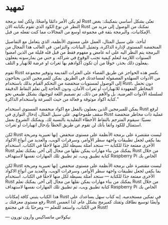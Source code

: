 # تمهيد

لم يكن الأمر دائمًا واضحًا، ولكن لغة برمجة Rust تعنّى بشكل أساسي بتمكينك: بغض النظر عن نوع الكود الذي تقوم بكتابته الان Rust تمكنك من الوصول إلى مزيد من الإمكانيات، والبرمجة بثقة في مجموعة أوسع من المجالات مما كنت تفعله من قبل.

لنأخذ، على سبيل المثال، العمل على مستوى الأنظمة، الذي يتعامل مع التفاصيل المنخفضة المستوى لإدارة الذاكرة، وتمثيل البيانات، والتزامن. في الغالب هذا المجال من البرمجة يتم النظر اليه علي انه غامض و مفهوم فقط من قبل قله قليلة من الذين امضوا السنوات اللازمة لتعلم كيفية تجنب الوقوع في شراكه. و حتي من يمارسونه يفعلون يفعلون ذلك بحذر، خوفًا من أن تكون أكوادهم بها ثغرات او عرضة للانهيار و التلف.

تقوم Rust بكسر هذه الحواجز عن طريق القضاء على العثرات القديمة وتوفير مجموعة من الأدوات السهلةو المصقولة لمساعدتك في الطريق. يمكن للمبرمجين الذين يحتاجون إلى الوصول لمستويات منخفضة من التحكم القيام بذلك باستخدام Rust، دون تحمل المخاطر المعهودة للانهيارات أو ثغرات الأمان، ودون الحاجة إلى تعلم النقاط الدقيقة لسلسلة الأدوات العرضية. بل والأهم من ذلك، تم تصميم اللغة لتوجيهك بشكل طبيعي نحو كتابة اكواد موثوقة و فعالة من حيث السرعة واستخدام الذاكرة."

يمكن للمبرمجين الذين يعملون بالفعل مع اكواد منخفضة المستوي استخدام Rust لرفع سقف طموحاتهم. على سبيل المثال، إدخال التوازي في Rust عملية ذات مخاطر منخفضة نسبيًا: سيقوم المترجم بالتقاط الأخطاء التقليدية بالنسبة لك. ويمكنك الشروع بعمل استمثال للكود واثقا بأنك لن تقوم عن طريق الخطأ بإدخال انهيارات أو ثغرات.

لكن Rust ليست مقتصرة على برمجة الأنظمة على مستوى منخفض. إنها تعبيرية ومريحة بما يكفي لجعل تطبيقات واجهة سطر الأوامر، وسرفرات الويب، والعديد من أنواع الاكواد الأخرى ممتعة جدًا للكتابة — ستجد أمثلة بسيطة لكل منها لاحقًا في الكتاب. استخدام Rust يمكنك من بناء مهارات يمكن نقلها من مجال إلى آخر. يمكنك تعلم Rust من خلال كتابة تطبيق ويب، ثم تطبيق تلك المهارات نفسها لاستهداف Raspberry Pi الخاص بك

لكن Rust ليست مقتصرة على برمجة الأنظمة على مستوى منخفض. إنها تعبيرية ومريحة بما يكفي لجعل تطبيقات واجهة سطر الأوامر، وسرفرات الويب، والعديد من أنواع الاكواد الأخرى ممتعة جدًا للكتابة — ستجد أمثلة بسيطة لكل منها لاحقًا في الكتاب. استخدام Rust يمكنك من بناء مهارات يمكن نقلها من مجال إلى آخر. يمكنك تعلم Rust من خلال كتابة تطبيق ويب، ثم تطبيق تلك المهارات نفسها لاستهداف Raspberry Pi الخاص بك

هذا الكتاب يتبني كافة إمكانات Rust في تمكين مستخدميه. إنه كتاب سهل يساعدك علي رفع مستوى معرفتك بـ Rust وأيضًا توسيع نطاقك وثقتك كمبرمج بشكل عام. لذا انغمس في الكتاب، واستعد للتعلم — ومرحبًا بك في مجتمع Rust!

— نيكولاس ماتساكيس وآرون تورون
